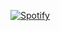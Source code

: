 [![Spotify](https://novatorem.vercel.app/api/spotify-playing)](https://open.spotify.com/user/fredi.maihub)
